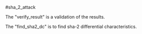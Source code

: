 #sha_2_attack

The "verify_result" is a validation of the results.

The "find_sha2_dc" is to find sha-2 differential characteristics.